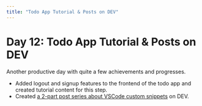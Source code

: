 ```yaml
---
title: "Todo App Tutorial & Posts on DEV"
---
```


# Day 12: Todo App Tutorial & Posts on DEV

Another productive day with quite a few achievements and progresses.

- Added logout and signup features to the frontend of the todo app and created tutorial content for this step.
- Created [a 2-part post series about VSCode custom snippets](https://dev.to/jessewei/vscode-custom-snippets-powerful-feature-that-boosts-your-productivity-basic-37go) on DEV.